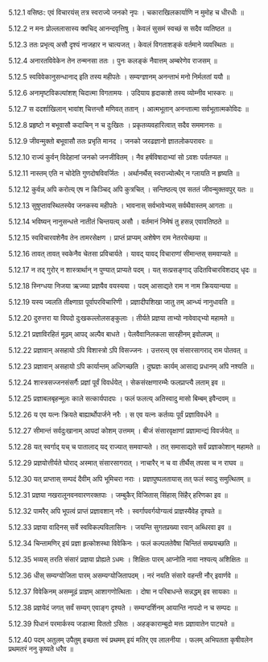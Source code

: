 5.12.1
वसिष्ठः:
एवं विचारयंस् तत्र स्वराज्ये जनको नृपः ।
चकाराखिलकार्याणि न मुमोह च धीरधीः ॥


5.12.2
न मनः प्रोल्ललासास्य क्वचिद् आनन्दवृत्तिषु ।
केवलं सुसमं स्वच्छं स सदैव व्यतिष्ठत ॥


5.12.3
ततः प्रभृत्य् असौ दृश्यं नाजहार न चात्यजत् ।
केवलं विगताशङ्कं वर्तमाने व्यवस्थितः ॥


5.12.4
अनारतविवेकेन तेन तन्मनसा ततः ।
पुनः कलङ्कं नैवात्तम् अम्बरेणेव राजसम् ॥


5.12.5
स्वविवेकानुसन्धानाद् इति तस्य महीपतेः ।
सम्यग्ज्ञानम् अनन्ताभं मनो निर्मलतां ययौ ॥


5.12.6
अनामृष्टविकल्पांशश् चिदात्मा विगतामयः ।
उदियाय हृदाकाशे तस्य व्योम्नीव भास्करः ॥


5.12.7
स ददर्शाखिलान् भावांश् चित्तन्तौ मणिवत् ततान् ।
आत्मभूतान् अनन्तात्मा सर्वभूतात्मकोविदः ॥


5.12.8
प्रहृष्टो न बभूवासौ कदाचिन् न च दुःखितः ।
प्रकृतव्यवहारित्वात् सदैव सममानसः ॥


5.12.9
जीवन्मुक्तो बभूवासौ ततः प्रभृति मानद ।
जनको जरढज्ञानो ज्ञातलोकपरावरः ॥


5.12.10
राज्यं कुर्वन् विदेहानां जनको जनजीवितम् ।
नैव हर्षविषादाभ्यां सो ऽवशः पर्यतप्यत ॥


5.12.11
नास्तम् एति न चोदेति गुणदोषविवर्जितः ।
अर्थानर्थैस् स्वराज्योत्थैर् न ग्लायति न हृष्यति ॥


5.12.12
कुर्वन्न् अपि करोत्य् एष न किञ्चिद् अपि कुत्रचित् ।
सन्तिष्ठत्य् एव सततं जीवन्मुक्तवपुर् यतः ॥


5.12.13
सुषुप्तावस्थितस्येव जनकस्य महीपतेः ।
भावनास् सर्वभावेभ्यस् सर्वथैवास्तम् आगताः ॥


5.12.14
भविष्यन् नानुसन्धत्ते नातीतं चिन्तयत्य् असौ ।
वर्तमानं निमेषं तु हसन्न् एवावतिष्ठते ॥


5.12.15
स्वविचारवशेनैव तेन तामरसेक्षण ।
प्राप्तं प्राप्यम् अशेषेण राम नेतरयेच्छया ॥


5.12.16
तावत् तावत् स्वकेनैव चेतसा प्रविचार्यते ।
यावद् यावद् विचाराणां सीमान्तस् समवाप्यते ॥


5.12.17
न तद् गुरोर् न शास्त्रार्थान् न पुण्यात् प्राप्यते पदम् ।
यत् सत्प्रसङ्गाद् उदितविचारविशदाद् धृदः ॥


5.12.18
स्निग्धया निजया ऋज्व्या प्रज्ञयैव वयस्यया ।
पदम् आसाद्यते राम न नाम क्रिययान्यया ॥


5.12.19
यस्य ज्वलति तीक्ष्णाग्रा पूर्वापरविचारिणी ।
प्रज्ञादीपशिखा जातु तम् आन्ध्यं नानुधावति ॥


5.12.20
दुरुत्तरा या विपदो दुःखकल्लोलसङ्कुलाः ।
तीर्यते प्रज्ञया ताभ्यो नावेवाद्भ्यो महामते ॥


5.12.21
प्रज्ञाविरहितं मूढम् आपद् अल्पैव बाधते ।
पेलवैवानिलकला सारहीनम् इवोलपम् ॥


5.12.22
प्रज्ञावान् असहायो ऽपि विशास्त्रो ऽपि विसज्जनः ।
उत्तरत्य् एव संसारसागराद् राम पोतवत् ॥


5.12.23
प्रज्ञावान् असहायो ऽपि कार्यान्तम् अधिगच्छति ।
दुष्प्रज्ञः कार्यम् आसाद्य प्रधानम् अपि नश्यति ॥


5.12.24
शास्त्रसज्जनसंसर्गैः प्रज्ञां पूर्वं विवर्धयेत् ।
सेकसंरक्षणारम्भैः फलप्राप्त्यै लताम् इव ॥


5.12.25
प्रज्ञाबलबृहन्मूलः काले सत्कार्यपादपः ।
फलं फलत्य् अतिस्वादु मासो बिम्बम् इवैन्दवम् ॥


5.12.26
य एव यत्नः क्रियते बाह्यार्थोपार्जने नरैः ।
स एव यत्नः कर्तव्यः पूर्वं प्रज्ञाविवर्धने ॥


5.12.27
सीमान्तं सर्वदुःखानाम् आपदां कोशम् उत्तमम् ।
बीजं संसारवृक्षाणां प्रज्ञामान्द्यं विवर्जयेत् ॥


5.12.28
यत् स्वर्गाद् यच् च पातालाद् यद् राज्यात् समवाप्यते ।
तत् समासाद्यते सर्वं प्रज्ञाकोशान् महामते ॥


5.12.29
प्रज्ञयोत्तीर्यते घोराद् अस्मात् संसारसागरात् ।
नाचारैर् न च वा तीर्थैस् तपसा च न राघव ॥


5.12.30
यत् प्राप्तास् सम्पदं दैवीम् अपि भूमिचरा नराः ।
प्रज्ञापुष्पलतायास् तत् फलं स्वादु समुत्थितम् ॥


5.12.31
प्रज्ञया नखरालूनवनवारणरक्तपाः ।
जम्बुकैर् विजितास् सिंहास् सिंहैर् हरिणका इव ॥


5.12.32
पामरैर् अपि भूपत्वं प्राप्तं प्रज्ञावशान् नरैः ।
स्वर्गापवर्गयोग्यत्वं प्राज्ञस्यैवेह दृश्यते ॥


5.12.33
प्रज्ञया वादिनस् सर्वे स्वविकल्पविलासिनः ।
जयन्ति सुगतप्रख्या रवान् अब्धिरवा इव ॥


5.12.34
चिन्तामणिर् इयं प्रज्ञा हृत्कोशस्था विवेकिनः ।
फलं कल्पलतेवैषा चिन्तितं सम्प्रयच्छति ॥


5.12.35
भव्यस् तरति संसारं प्रज्ञया प्रोह्यते ऽधमः ।
शिक्षितः पारम् आप्नोति नावा नश्यत्य् अशिक्षितः ॥


5.12.36
धीस् सम्यग्योजिता पारम् असम्यग्योजितापदम् ।
नरं नयति संसारे वहन्ती नौर् इवार्णवे ॥


5.12.37
विवेकिनम् असम्मूढं प्राज्ञम् आशागणोत्थिताः ।
दोषा न परिबाधन्ते सन्नद्धम् इव सायकाः ॥


5.12.38
प्रज्ञयेदं जगत् सर्वं सम्यग् एवाङ्ग दृश्यते ।
सम्यग्दर्शिनम् आयान्ति नापदो न च सम्पदः ॥


5.12.39
पिधानं परमार्कस्य जडात्मा विततो ऽसितः ।
अहङ्काराम्बुदो मत्तः प्रज्ञावातेन पाट्यते ॥


5.12.40
पदम् अतुलम् उपैतुम् इच्छता स्वं प्रथमम् इयं मतिर् एव लालनीया ।
फलम् अभिपतता कृषीवलेन प्रथमतरं ननु कृष्यते धरैव ॥

